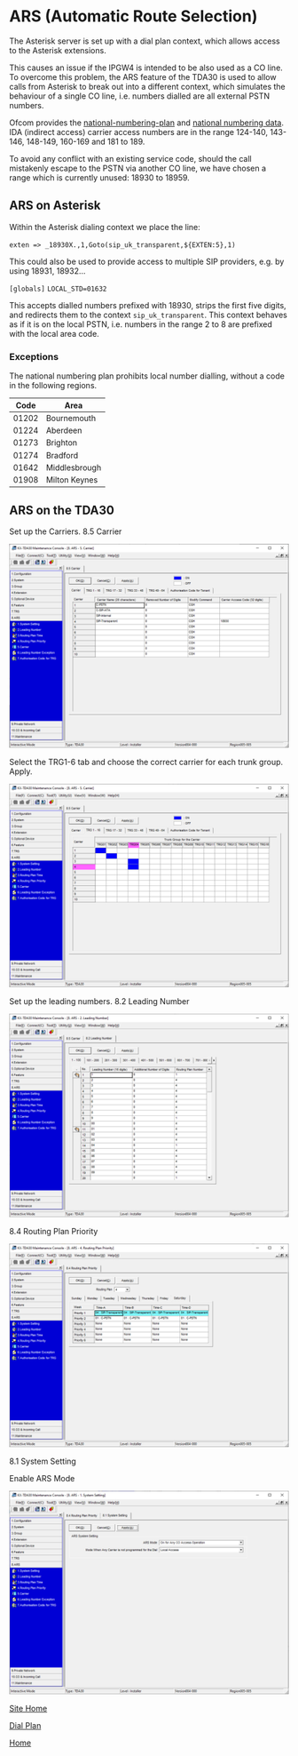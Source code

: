 # ARS (Automatic Route Selection)

The Asterisk server is set up with a dial plan context, which allows access to the Asterisk extensions.

This causes an issue if the IPGW4 is intended to be also used as a CO line.  To overcome this problem, the ARS feature of the TDA30 is used to allow calls from Asterisk to break out into a different context, which simulates the behaviour of a single CO line, i.e. numbers dialled are all external PSTN numbers.

Ofcom provides the [national-numbering-plan](https://www.ofcom.org.uk/__data/assets/pdf_file/0013/102613/national-numbering-plan.pdf) and [national numbering data](https://www.ofcom.org.uk/phones-telecoms-and-internet/information-for-industry/numbering/numbering-data).  IDA (indirect access) carrier access numbers are in the range 124-140, 143-146, 148-149, 160-169 and 181 to 189.

To avoid any conflict with an existing service code, should the call mistakenly escape to the PSTN via another CO line, we have chosen a range which is currently unused: 18930 to 18959.

## ARS on Asterisk

Within the Asterisk dialing context we place the line:

`exten => _18930X.,1,Goto(sip_uk_transparent,${EXTEN:5},1)`

This could also be used to provide access to multiple SIP providers, e.g. by using 18931, 18932...

`[globals]`
`LOCAL_STD=01632`



This accepts dialled numbers prefixed with 18930, strips the first five digits, and redirects them to the context `sip_uk_transparent`.  This context behaves as if it is on the local PSTN, i.e. numbers in the range 2 to 8 are prefixed with the local area code.

### Exceptions
The national numbering plan prohibits local number dialling, without a code in the following regions.

| Code | Area |
|----|----|
| 01202 | Bournemouth |
| 01224 | Aberdeen |
| 01273 | Brighton |
| 01274 | Bradford |
| 01642 | Middlesbrough |
| 01908 | Milton Keynes |



## ARS on the TDA30

Set up the Carriers.  8.5 Carrier

![](images/TDA30_Carrier.png)


Select the TRG1-6 tab and choose the correct carrier for each trunk group.  Apply.

![](images/TDA30_TrunkCarrier.png)

Set up the leading numbers.  8.2 Leading Number

![](images/TDA30_TrunkLeadingNumber.png)

8.4 Routing Plan Priority

![](images/TDA30_RoutingPlanPriority.png)

8.1 System Setting

Enable ARS Mode

![](images/TDA30_EnableARS.png)

[Site Home](../README.md)

[Dial Plan](Dialplan.md)

[Home](README.md)

